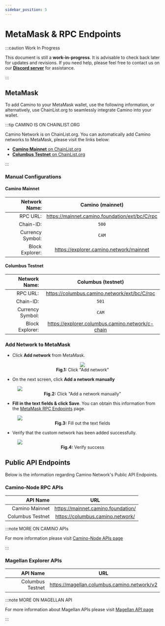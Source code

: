 ```yaml
---
sidebar_position: 5
---
```


# MetaMask & RPC Endpoints

:::caution Work In Progress

This document is still a **work-in-progress**. It is advisable to check back later for updates and revisions.
If you need help, please feel free to contact us on our [**Discord server**](https://discord.gg/camino) for assistance.

:::

## MetaMask

To add Camino to your MetaMask wallet, use the following information, or alternatively, use ChainList.org to seamlessly integrate Camino into your wallet.

:::tip CAMINO IS ON CHAINLIST.ORG

Camino Network is on ChainList.org. You can automatically add Camino networks to MetaMask, please visit the links below:

- [**Camino Mainnet** on ChainList.org](https://chainlist.org/?search=camino&testnets=false)
- [**Columbus Testnet** on ChainList.org](https://chainlist.org/?search=columbus&testnets=true)

:::

### Manual Configurations

#### Camino Mainnet

|    Network Name: |                Camino (mainnet)                |
| ---------------: | :--------------------------------------------: |
|         RPC URL: | https://mainnet.camino.foundation/ext/bc/C/rpc |
|        Chain-ID: |                     `500`                      |
| Currency Symbol: |                     `CAM`                      |
|  Block Explorer: |    https://explorer.camino.network/mainnet     |

#### Columbus Testnet

|    Network Name: |                Columbus (testnet)                |
| ---------------: | :----------------------------------------------: |
|         RPC URL: |   https://columbus.camino.network/ext/bc/C/rpc   |
|        Chain-ID: |                      `501`                       |
| Currency Symbol: |                      `CAM`                       |
|  Block Explorer: | https://explorer.columbus.camino.network/c-chain |

### Add Network to MetaMask

- Click **Add network** from MetaMask.

<figure>
<center>
<img class="zoom" src="/img/query-kyc-state-c-chain/00-add-network-to-metamask.png"/>
</center>
<figcaption align="center"><b>Fig.1:</b> Click "Add network"</figcaption>
</figure>

- On the next screen, click **Add a network manually**

<figure>
<img class="zoom" src="/img/query-kyc-state-c-chain/1-add-custom-network-to-mm.png"/>
<figcaption align="center"><b>Fig.2:</b> Click "Add a network manually"</figcaption>
</figure>

- **Fill in the text fields & click Save**. You can obtain this information from the [MetaMask RPC Endpoints](/guides/metamask-rpc-endpoints.md) page.

<figure>
<img class="zoom" src="/img/query-kyc-state-c-chain/2-enter-details-into-the-network.png"/>
<figcaption align="center"><b>Fig.3:</b> Fill out the text fields</figcaption>
</figure>

- Verify that the custom network has been added successfully.

<figure>
<img class="zoom" src="/img/query-kyc-state-c-chain/3-add-custom-network-success.png"/>
<figcaption align="center"><b>Fig.4:</b> Verify success</figcaption>
</figure>


## Public API Endpoints

Below is the information regarding Camino Network's Public API Endpoints.

### Camino-Node RPC APIs

|         API Name |                URL                 |
| ---------------: | :--------------------------------: |
|   Camino Mainnet | https://mainnet.camino.foundation/ |
| Columbus Testnet |  https://columbus.camino.network/  |

:::note MORE ON CAMINO APIs

For more information please visit [Camino-Node APIs page](/developer/apis/camino-node-apis/)

:::

### Magellan Explorer APIs

|         API Name |                     URL                     |
| ---------------: | :-----------------------------------------: |
| Columbus Testnet | https://magellan.columbus.camino.network/v2 |

:::note MORE ON MAGELLAN API

For more information about Magellan APIs please visit [Magellan API page](/developer/apis/magellan)

:::

